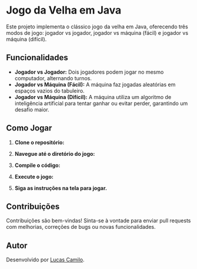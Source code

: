 # Jogo da Velha em Java

Este projeto implementa o clássico jogo da velha em Java, oferecendo três modos de jogo: jogador vs jogador, jogador vs máquina (fácil) e jogador vs máquina (difícil).

## Funcionalidades

- **Jogador vs Jogador:** Dois jogadores podem jogar no mesmo computador, alternando turnos.
- **Jogador vs Máquina (Fácil):** A máquina faz jogadas aleatórias em espaços vazios do tabuleiro.
- **Jogador vs Máquina (Difícil):** A máquina utiliza um algoritmo de inteligência artificial para tentar ganhar ou evitar perder, garantindo um desafio maior.

## Como Jogar

1. **Clone o repositório:**
  
2. **Navegue até o diretório do jogo:**

3. **Compile o código:**

4. **Execute o jogo:**

5. **Siga as instruções na tela para jogar.**

## Contribuições

Contribuições são bem-vindas! Sinta-se à vontade para enviar pull requests com melhorias, correções de bugs ou novas funcionalidades.

## Autor

Desenvolvido por [Lucas Camilo](https://camilo.wuaze.com).


